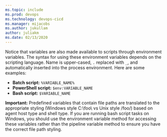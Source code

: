 ```yaml
---
ms.topic: include
ms.prod: devops
ms.technology: devops-cicd
ms.manager: mijacobs
ms.author: jukullam
author: juliakm
ms.date: 02/13/2020
---
```


Notice that variables are also made available to scripts through environment variables. The syntax for using these environment variables depends on the scripting language.
Name is upper-cased, `.` replaced with `_`, and automatically inserted into the process environment. Here are some examples:

- **Batch script:** `%VARIABLE_NAME%`
- **PowerShell script:** `$env:VARIABLE_NAME`
- **Bash script:** `$VARIABLE_NAME`

**Important:** Predefined variables that contain file paths are translated to the appropriate styling (Windows style C:\foo\ vs Unix style /foo/) based on agent host type and shell type. If you are running bash script tasks on Windows, you should use the environment variable method for accessing these variables rather than the pipeline variable method to ensure you have the correct file path styling. 
